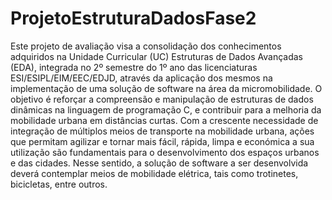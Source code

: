 # ProjetoEstruturaDadosFase2
Este projeto de avaliação visa a consolidação dos conhecimentos adquiridos na Unidade Curricular (UC) Estruturas de Dados Avançadas (EDA), integrada no 2º semestre do 1º ano das licenciaturas ESI/ESIPL/EIM/EEC/EDJD, através da aplicação dos mesmos na implementação de uma solução de software na área da micromobilidade.
O objetivo é reforçar a compreensão e manipulação de estruturas de dados dinâmicas na linguagem de programação C, e contribuir para a melhoria da mobilidade urbana em distâncias curtas.
Com a crescente necessidade de integração de múltiplos meios de transporte na mobilidade urbana, ações que permitam agilizar e tornar mais fácil, rápida, limpa e económica a sua utilização são fundamentais para o desenvolvimento dos espaços urbanos e das cidades.
Nesse sentido, a solução de software a ser desenvolvida deverá contemplar meios de mobilidade elétrica, tais como trotinetes, bicicletas, entre outros.
